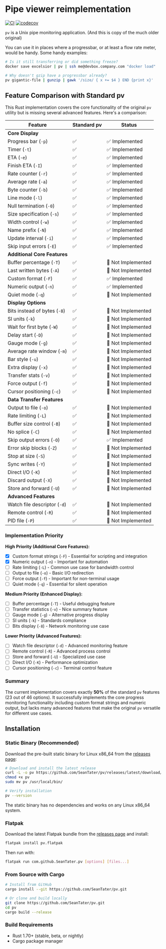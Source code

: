 # Pipe viewer reimplementation

[![CI](https://github.com/SeanTater/pv/workflows/CI/badge.svg)](https://github.com/SeanTater/pv/actions)
[![codecov](https://codecov.io/gh/SeanTater/pv/branch/master/graph/badge.svg)](https://codecov.io/gh/SeanTater/pv)

`pv` is a Unix pipe monitoring application. (And this is copy of the much older original)

You can use it in places where a progressbar, or at least a flow rate meter,
would be handy. Some handy examples:

```sh
# Is it still transferring or did something freeze?
docker save excelsior | pv | ssh me@devbox.company.com "docker load"
```

```sh
# Why doesn't gzip have a progressbar already?
pv gigantic-file | gunzip | gawk '/size/ { x += $4 } END {print x}'
```

## Feature Comparison with Standard pv

This Rust implementation covers the core functionality of the original `pv` utility but is missing several advanced features. Here's a comparison:

| Feature | Standard pv | Status |
|---------|-------------|--------|
| **Core Display** |
| Progress bar (`-p`) | ✅ | ✅ Implemented |
| Timer (`-t`) | ✅ | ✅ Implemented |
| ETA (`-e`) | ✅ | ✅ Implemented |
| Finish ETA (`-I`) | ✅ | ✅ Implemented |
| Rate counter (`-r`) | ✅ | ✅ Implemented |
| Average rate (`-a`) | ✅ | ✅ Implemented |
| Byte counter (`-b`) | ✅ | ✅ Implemented |
| Line mode (`-l`) | ✅ | ✅ Implemented |
| Null termination (`-0`) | ✅ | ✅ Implemented |
| Size specification (`-s`) | ✅ | ✅ Implemented |
| Width control (`-w`) | ✅ | ✅ Implemented |
| Name prefix (`-N`) | ✅ | ✅ Implemented |
| Update interval (`-i`) | ✅ | ✅ Implemented |
| Skip input errors (`-E`) | ✅ | ✅ Implemented |
| **Additional Core Features** |
| Buffer percentage (`-T`) | ✅ | 🔴 Not Implemented |
| Last written bytes (`-A`) | ✅ | 🔴 Not Implemented |
| Custom format (`-F`) | ✅ | ✅ Implemented |
| Numeric output (`-n`) | ✅ | ✅ Implemented |
| Quiet mode (`-q`) | ✅ | 🔴 Not Implemented |
| **Display Options** |
| Bits instead of bytes (`-8`) | ✅ | 🔴 Not Implemented |
| SI units (`-k`) | ✅ | 🔴 Not Implemented |
| Wait for first byte (`-W`) | ✅ | 🔴 Not Implemented |
| Delay start (`-D`) | ✅ | 🔴 Not Implemented |
| Gauge mode (`-g`) | ✅ | 🔴 Not Implemented |
| Average rate window (`-m`) | ✅ | 🔴 Not Implemented |
| Bar style (`-u`) | ✅ | 🔴 Not Implemented |
| Extra display (`-x`) | ✅ | 🔴 Not Implemented |
| Transfer stats (`-v`) | ✅ | 🔴 Not Implemented |
| Force output (`-f`) | ✅ | 🔴 Not Implemented |
| Cursor positioning (`-c`) | ✅ | 🔴 Not Implemented |
| **Data Transfer Features** |
| Output to file (`-o`) | ✅ | 🔴 Not Implemented |
| Rate limiting (`-L`) | ✅ | 🔴 Not Implemented |
| Buffer size control (`-B`) | ✅ | 🔴 Not Implemented |
| No splice (`-C`) | ✅ | 🔴 Not Implemented |
| Skip output errors (`-O`) | ✅ | ✅ Implemented |
| Error skip blocks (`-Z`) | ✅ | 🔴 Not Implemented |
| Stop at size (`-S`) | ✅ | 🔴 Not Implemented |
| Sync writes (`-Y`) | ✅ | 🔴 Not Implemented |
| Direct I/O (`-K`) | ✅ | 🔴 Not Implemented |
| Discard output (`-X`) | ✅ | 🔴 Not Implemented |
| Store and forward (`-U`) | ✅ | 🔴 Not Implemented |
| **Advanced Features** |
| Watch file descriptor (`-d`) | ✅ | 🔴 Not Implemented |
| Remote control (`-R`) | ✅ | 🔴 Not Implemented |
| PID file (`-P`) | ✅ | 🔴 Not Implemented |

### Implementation Priority

**High Priority (Additional Core Features):**
- [x] Custom format strings (`-F`) - Essential for scripting and integration
- [x] Numeric output (`-n`) - Important for automation
- [ ] Rate limiting (`-L`) - Common use case for bandwidth control  
- [ ] Output to file (`-o`) - Basic I/O redirection
- [ ] Force output (`-f`) - Important for non-terminal usage
- [ ] Quiet mode (`-q`) - Essential for silent operation

**Medium Priority (Enhanced Display):**
- [ ] Buffer percentage (`-T`) - Useful debugging feature
- [ ] Transfer statistics (`-v`) - Nice summary feature
- [ ] Gauge mode (`-g`) - Alternative progress display
- [ ] SI units (`-k`) - Standards compliance
- [ ] Bits display (`-8`) - Network monitoring use case

**Lower Priority (Advanced Features):**
- [ ] Watch file descriptor (`-d`) - Advanced monitoring feature
- [ ] Remote control (`-R`) - Advanced process control
- [ ] Store and forward (`-U`) - Specialized use case
- [ ] Direct I/O (`-K`) - Performance optimization
- [ ] Cursor positioning (`-c`) - Terminal control feature

### Summary

The current implementation covers exactly **50%** of the standard `pv` features (23 out of 46 options). It successfully implements the core progress monitoring functionality including custom format strings and numeric output, but lacks many advanced features that make the original `pv` versatile for different use cases.

## Installation

### Static Binary (Recommended)

Download the pre-built static binary for Linux x86_64 from the [releases page](https://github.com/SeanTater/pv/releases):

```bash
# Download and install the latest release
curl -L -o pv https://github.com/SeanTater/pv/releases/latest/download/pv-linux-x86_64
chmod +x pv
sudo mv pv /usr/local/bin/

# Verify installation
pv --version
```

The static binary has no dependencies and works on any Linux x86_64 system.

### Flatpak

Download the latest Flatpak bundle from the [releases page](https://github.com/SeanTater/pv/releases) and install:

```bash
flatpak install pv.flatpak
```

Then run with:
```bash
flatpak run com.github.SeanTater.pv [options] [files...]
```

### From Source with Cargo

```bash
# Install from GitHub
cargo install --git https://github.com/SeanTater/pv.git

# Or clone and build locally
git clone https://github.com/SeanTater/pv.git
cd pv
cargo build --release
```

### Build Requirements

- Rust 1.70+ (stable, beta, or nightly)
- Cargo package manager